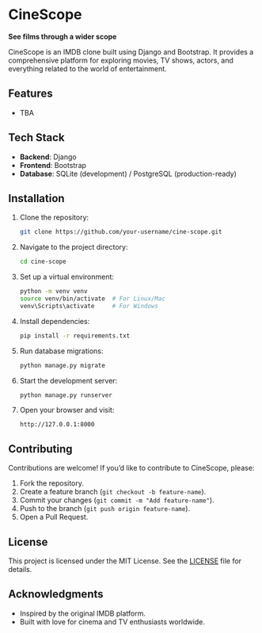 # CineScope  
**See films through a wider scope**  

CineScope is an IMDB clone built using Django and Bootstrap. It provides a comprehensive platform for exploring movies, TV shows, actors, and everything related to the world of entertainment.  

## Features  
- TBA
<!--
- **Movies and TV Shows Database**  
  Browse through a rich collection of films and series, complete with detailed information such as release dates, genres, cast, and crew.  

- **Actor Profiles**  
  Discover profiles of your favorite actors, including their biographies, filmographies, and notable works.  

- **Search and Filter**  
  Find exactly what you're looking for with advanced search and filtering options.  

- **User Reviews** (Planned)  
  Allow users to leave reviews and ratings for their favorite titles.  

- **Trending and Popular Content**  
  Stay updated with what's trending and popular in the entertainment industry.  
  -->

## Tech Stack  
- **Backend**: Django  
- **Frontend**: Bootstrap  
- **Database**: SQLite (development) / PostgreSQL (production-ready)  

## Installation  
1. Clone the repository:  
   ```bash  
   git clone https://github.com/your-username/cine-scope.git  
   ```  

2. Navigate to the project directory:  
   ```bash  
   cd cine-scope  
   ```  

3. Set up a virtual environment:  
   ```bash  
   python -m venv venv  
   source venv/bin/activate  # For Linux/Mac  
   venv\Scripts\activate     # For Windows  
   ```  

4. Install dependencies:  
   ```bash  
   pip install -r requirements.txt  
   ```  

5. Run database migrations:  
   ```bash  
   python manage.py migrate  
   ```  

6. Start the development server:  
   ```bash  
   python manage.py runserver  
   ```  

7. Open your browser and visit:  
   ```
   http://127.0.0.1:8000  
   ```  
<!--
## Screenshots  
*(Add screenshots here to showcase the UI and functionality)*  

## Roadmap  
- [x] Core database for movies, TV shows, and actors  
- [ ] User authentication and profiles  
- [ ] Add user reviews and ratings  
- [ ] Implement a "Watchlist" feature  
- [ ] Enhance search functionality with fuzzy matching  
- [ ] API integration for real-time data  
--> 
## Contributing  
Contributions are welcome! If you’d like to contribute to CineScope, please:  
1. Fork the repository.  
2. Create a feature branch (`git checkout -b feature-name`).  
3. Commit your changes (`git commit -m "Add feature-name"`).  
4. Push to the branch (`git push origin feature-name`).  
5. Open a Pull Request.  

## License  
This project is licensed under the MIT License. See the [LICENSE](LICENSE) file for details.  

## Acknowledgments  
- Inspired by the original IMDB platform.  
- Built with love for cinema and TV enthusiasts worldwide.  
